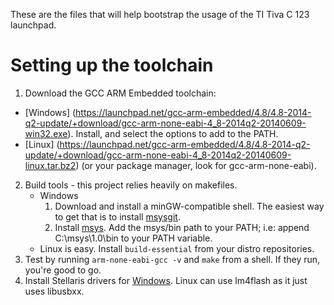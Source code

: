 These are the files that will help bootstrap the usage of the TI Tiva C 123 launchpad.

# Setting up the toolchain

1. Download the GCC ARM Embedded toolchain:
 * [Windows] (https://launchpad.net/gcc-arm-embedded/4.8/4.8-2014-q2-update/+download/gcc-arm-none-eabi-4_8-2014q2-20140609-win32.exe). Install, and select the options to add to the PATH.
 * [Linux] (https://launchpad.net/gcc-arm-embedded/4.8/4.8-2014-q2-update/+download/gcc-arm-none-eabi-4_8-2014q2-20140609-linux.tar.bz2) (or your package manager, look for gcc-arm-none-eabi).
2. Build tools - this project relies heavily on makefiles.
	* Windows
		1. Download and install a minGW-compatible shell. The easiest way to get that is to install [msysgit](http://msysgit.github.io/).
		2. Install [msys](http://downloads.sourceforge.net/project/mingw/MSYS/Base/msys-core/msys-1.0.11/MSYS-1.0.11.exe). Add the msys/bin path to your PATH; i.e: append C:\msys\1.0\bin to your PATH variable.
	* Linux is easy. Install `build-essential` from your distro repositories.
3. Test by running `arm-none-eabi-gcc -v` and `make` from a shell. If they run, you're good to go.
4. Install Stellaris drivers for [Windows]( http://www.ti.com/lit/sw/slac632/slac632.zip). Linux can use lm4flash as it just uses libusbxx.
